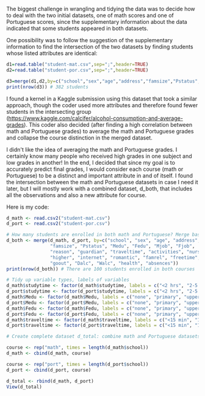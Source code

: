 The biggest challenge in wrangling and tidying the data was to decide how to deal with the two initial datasets, one of math scores and one of Portuguese scores, since the supplementary information about the data indicated that some students appeared in both datasets.

One possibility was to follow the suggestion of the supplementary information to find the intersection of the two datasets by finding students whose listed attributes are identical:

``` r
d1=read.table("student-mat.csv",sep=";",header=TRUE)
d2=read.table("student-por.csv",sep=";",header=TRUE)

d3=merge(d1,d2,by=c("school","sex","age","address","famsize","Pstatus","Medu","Fedu","Mjob","Fjob","reason","nursery","internet"))
print(nrow(d3)) # 382 students
```

I found a kernel in a Kaggle submission using this dataset that took a similar approach, though the coder used more attributes and therefore found fewer students in the intersecting group (<https://www.kaggle.com/calcifer/alcohol-consumption-and-average-grades>). This coder also decided (after finding a high correlation between math and Portuguese grades) to average the math and Portuguese grades and collapse the course distinction in the merged dataset.

I didn't like the idea of averaging the math and Portuguese grades. I certainly know many people who received high grades in one subject and low grades in another! In the end, I decided that since my goal is to accurately predict final grades, I would consider each course (math or Portuguese) to be a distinct and important attribute in and of itself. I found the intersection between the math and Portuguese datasets in case I need it later, but I will mostly work with a combined dataset, d\_both, that includes all the observations and also a new attribute for course.

Here is my code:

``` r
d_math <- read.csv2("student-mat.csv")
d_port <- read.csv2("student-por.csv")

# How many students are enrolled in both math and Portuguese? Merge based on attributes not associated with course.
d_both <- merge(d_math, d_port, by=c("school", "sex", "age", "address", 
                "famsize", "Pstatus", "Medu", "Fedu", "Mjob", "Fjob",
                "reason", "guardian", "traveltime", "activities", "nursery",
                "higher", "internet", "romantic", "famrel", "freetime", 
                "goout", "Dalc", "Walc", "health", "absences"))
print(nrow(d_both)) # There are 100 students enrolled in both courses

# Tidy up variable types, labels of variables
d_math$studytime <- factor(d_math$studytime, labels = c("<2 hrs", "2-5 hrs", "5-10 hrs", ">10 hrs"))
d_port$studytime <- factor(d_port$studytime, labels = c("<2 hrs", "2-5 hrs", "5-10 hrs", ">10 hrs"))
d_math$Medu <- factor(d_math$Medu, labels = c("none", "primary", "upper primary", "secondary", "higher"))
d_port$Medu <- factor(d_port$Medu, labels = c("none", "primary", "upper primary", "secondary", "higher"))
d_math$Fedu <- factor(d_math$Fedu, labels = c("none", "primary", "upper primary", "secondary", "higher"))
d_port$Fedu <- factor(d_port$Fedu, labels = c("none", "primary", "upper primary", "secondary", "higher"))
d_math$traveltime <- factor(d_math$traveltime, labels = c("<15 min", "15-30 min", "30 min-1 hr", ">1 hr"))
d_port$traveltime <- factor(d_port$traveltime, labels = c("<15 min", "15-30 min", "30 min-1 hr", ">1 hr"))

# Create complete dataset d_total: combine math and Portuguese datasets with "course" as variable

course <- rep("math", times = length(d_math$school))
d_math <- cbind(d_math, course)

course <- rep("port", times = length(d_port$school))
d_port <- cbind(d_port, course)

d_total <- rbind(d_math, d_port)
View(d_total)
```
